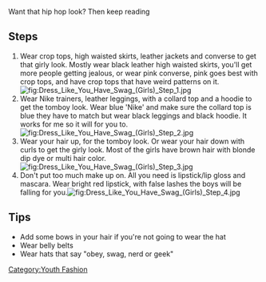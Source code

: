 Want that hip hop look? Then keep reading

## Steps

1.  Wear crop tops, high waisted skirts, leather jackets and converse to
    get that girly look. Mostly wear black leather high waisted skirts,
    you'll get more people getting jealous, or wear pink converse, pink
    goes best with crop tops, and have crop tops that have weird
    patterns on
    it.![](Dress_Like_You_Have_Swag_(Girls)_Step_1.jpg "fig:Dress_Like_You_Have_Swag_(Girls)_Step_1.jpg")
2.  Wear Nike trainers, leather leggings, with a collard top and a
    hoodie to get the tomboy look. Wear blue 'Nike' and make sure the
    collard top is blue they have to match but wear black leggings and
    black hoodie. It works for me so it will for you
    to.![](Dress_Like_You_Have_Swag_(Girls)_Step_2.jpg "fig:Dress_Like_You_Have_Swag_(Girls)_Step_2.jpg")
3.  Wear your hair up, for the tomboy look. Or wear your hair down with
    curls to get the girly look. Most of the girls have brown hair with
    blonde dip dye or multi hair
    color.![](Dress_Like_You_Have_Swag_(Girls)_Step_3.jpg "fig:Dress_Like_You_Have_Swag_(Girls)_Step_3.jpg")
4.  Don't put too much make up on. All you need is lipstick/lip gloss
    and mascara. Wear bright red lipstick, with false lashes the boys
    will be falling for
    you.![](Dress_Like_You_Have_Swag_(Girls)_Step_4.jpg "fig:Dress_Like_You_Have_Swag_(Girls)_Step_4.jpg")

## Tips

-   Add some bows in your hair if you're not going to wear the hat
-   Wear belly belts
-   Wear hats that say "obey, swag, nerd or geek"

[Category:Youth Fashion](Category:Youth_Fashion "wikilink")